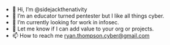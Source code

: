 - 👋 Hi, I’m @sidejackthenativity
- 👀 I’m an educator turned pentester but I like all things cyber.
- 🌱 I’m currently looking for work in infosec.
- 💞️ Let me know if I can add value to your org or projects.
- 📫 How to reach me ryan.thompson.cyber@gmail.com

<!---
sidejackthenativity/sidejackthenativity is a ✨ special ✨ repository because its `README.md` (this file) appears on your GitHub profile.
You can click the Preview link to take a look at your changes.
--->

